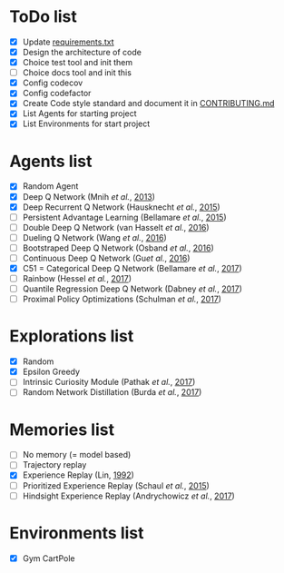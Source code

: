 

# ToDo list

- [x] Update [requirements.txt](./requirements.txt)
- [x] Design the architecture of code
- [x] Choice test tool and init them
- [ ] Choice docs tool and init this 
- [x] Config codecov
- [x] Config codefactor
- [x] Create Code style standard and document it in [CONTRIBUTING.md](./CONTRIBUTING.md)
- [x] List Agents for starting project
- [x] List Environments for start project

# Agents list

- [x] Random Agent
- [x] Deep Q Network (Mnih *et al.*, [2013](https://arxiv.org/abs/1312.5602))
- [x] Deep Recurrent Q Network (Hausknecht *et al.*, [2015](https://arxiv.org/abs/1507.06527))
- [ ] Persistent Advantage Learning (Bellamare *et al.*, [2015](https://arxiv.org/abs/1512.04860))
- [ ] Double Deep Q Network (van Hasselt *et al.*, [2016](https://arxiv.org/abs/1509.06461))
- [ ] Dueling Q Network (Wang *et al.*, [2016](https://arxiv.org/abs/1511.06581))
- [ ] Bootstraped Deep Q Network (Osband *et al.*, [2016](https://arxiv.org/abs/1602.04621))
- [ ] Continuous Deep Q Network (Gu*et al.*, [2016](https://arxiv.org/abs/1603.00748))
- [x] C51 = Categorical Deep Q Network (Bellamare *et al.*, [2017](https://arxiv.org/abs/1707.06887))
- [ ] Rainbow (Hessel *et al.*, [2017](https://arxiv.org/abs/1710.02298))
- [ ] Quantile Regression Deep Q Network (Dabney *et al.*, [2017](https://arxiv.org/abs/1710.10044))
- [ ] Proximal Policy Optimizations (Schulman *et al.*, [2017](https://arxiv.org/abs/1707.06347))

# Explorations list

- [x] Random
- [x] Epsilon Greedy
- [ ] Intrinsic Curiosity Module (Pathak *et al.*, [2017](https://arxiv.org/abs/1705.05363))
- [ ] Random Network Distillation (Burda *et al.*, [2017](https://arxiv.org/abs/1810.12894))

# Memories list

- [ ] No memory (= model based)
- [ ] Trajectory replay
- [x] Experience Replay (Lin, [1992](https://link.springer.com/article/10.1007/BF00992699))
- [ ] Prioritized Experience Replay (Schaul *et al.*, [2015](https://arxiv.org/abs/1511.05952))
- [ ] Hindsight Experience Replay (Andrychowicz *et al.*, [2017](https://arxiv.org/abs/1707.01495))

# Environments list

- [x] Gym CartPole
